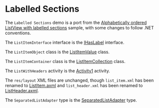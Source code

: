 Labelled Sections 
=================

The `Labelled Sections` demo is a port from the
[Alphabetically ordered ListView with labelled sections](http://androidseverywhere.info/JAAB/?p=6)
sample, with some changes to follow .NET conventions.

The `ListItemInterface` interface is the [IHasLabel](IHasLabel.cs) interface.

The `ListItemObject` class is the [ListItemValue](ListItemValue.cs) class.

The `ListItemContainer` class is the
[ListItemCollection](ListItemCollection.cs) class.

The `ListWithHeaders` activity is the [Activity1](Activity1.cs) activity.

The `res/layout` XML files are unchanged, though `list_item.xml` has been
renamed to [ListItem.axml](Resources/layout/ListItem.axml) and
`list_header.xml` has been renamed to
[ListHeader.axml](Resources/layout/ListHeader.axml).

The `SeparatedListAdapter` type is the
[SeparatedListAdapter](SeparatedListAdapter.cs) type.
